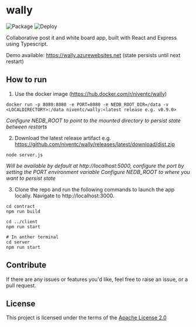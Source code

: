 # wally

![Package](https://github.com/niventc/wally/workflows/Package/badge.svg)
![Deploy](https://github.com/niventc/wally/workflows/Deploy/badge.svg)

Collaborative post it and white board app, built with React and Express using Typescript.

Demo available: https://wally.azurewebsites.net (state persists until next restart)

## How to run

1. Use the docker image (https://hub.docker.com/r/niventc/wally)
```
docker run -p 8080:8080 -e PORT=8080 -e NEDB_ROOT_DIR=/data -v <LOCALDIRECTORY>:/data niventc/wally:<latest release e.g. v0.9.0>
```
*Configure NEDB_ROOT to point to the mounted directory to persist state between restarts*

2. Download the latest release artifact e.g. https://github.com/niventc/wally/releases/latest/download/dist.zip
```
node server.js
```
*Will be available by default at http://localhost:5000, configure the port by setting the PORT environment variable*
*Configure NEDB_ROOT to where you want to persist state*

3. Clone the repo and run the following commands to launch the app locally. Navigate to http://localhost:3000.
```
cd contract
npm run build

cd ../client
npm run start

# In anther terminal
cd server
npm run start
```

## Contribute

If there are any issues or features you'd like, feel free to raise an issue, or a pull request.

## License
This project is licensed under the terms of the [Apache License 2.0](LICENSE)
